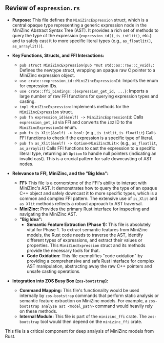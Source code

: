 ## Review of `expression.rs`

*   **Purpose:** This file defines the `MiniZincExpression` struct, which is a central opaque type representing a generic expression node in the MiniZinc Abstract Syntax Tree (AST). It provides a rich set of methods to query the type of the expression (`expression_id()`, `is_intlit()`, etc.) and to safely cast it to more specific literal types (e.g., `as_floatlit()`, `as_arraylit()`).
*   **Key Functions, Structs, and FFI Interactions:**
    *   `pub struct MiniZincExpression(pub *mut std::os::raw::c_void);`: Defines the newtype struct, wrapping an opaque raw C pointer to a MiniZinc expression object.
    *   `use crate::expression_id::MiniZincExpressionId`: Imports the enum for expression IDs.
    *   `use crate::ffi_bindings::{expression_get_id, ...}`: Imports a large number of raw FFI functions for querying expression types and casting.
    *   `impl MiniZincExpression`: Implements methods for the `MiniZincExpression` struct.
    *   `pub fn expression_id(&self) -> MiniZincExpressionId`: Calls `expression_get_id` via FFI and converts the `i32` ID to the `MiniZincExpressionId` enum.
    *   `pub fn is_Xlit(&self) -> bool`: (e.g., `is_intlit`, `is_floatlit`) Calls FFI functions to check if the expression is a specific type of literal.
    *   `pub fn as_Xlit(&self) -> Option<MiniZincXLit>`: (e.g., `as_floatlit`, `as_arraylit`) Calls FFI functions to cast the expression to a specific literal type, returning an `Option` to handle null pointers (indicating an invalid cast). This is a crucial pattern for safe downcasting of AST nodes.
*   **Relevance to FFI, MiniZinc, and the "Big Idea":**
    *   **FFI:** This file is a cornerstone of the FFI's ability to interact with MiniZinc's AST. It demonstrates how to query the type of an opaque C++ object and safely downcast it to more specific types, which is a common and complex FFI pattern. The extensive use of `is_Xlit` and `as_Xlit` methods reflects a robust approach to AST traversal.
    *   **MiniZinc:** Provides the primary Rust interface for inspecting and navigating the MiniZinc AST.
    *   **"Big Idea":**
        *   **Semantic Feature Extraction (Phase 1):** This file is absolutely vital for Phase 1. To extract semantic features from MiniZinc models, the Rust code needs to traverse the AST, identify different types of expressions, and extract their values or properties. This `MiniZincExpression` struct and its methods provide the necessary tools for that.
        *   **Code Oxidation:** This file exemplifies "code oxidation" by providing a comprehensive and safe Rust interface for complex AST manipulation, abstracting away the raw C++ pointers and unsafe casting operations.

*   **Integration into ZOS Busy Box (`zos-bootstrap`):**
    *   **Command Mapping:** This file's functionality would be used internally by `zos-bootstrap` commands that perform static analysis or semantic feature extraction on MiniZinc models. For example, a `zos-bootstrap analyze ast <model_path>` command would heavily rely on these methods.
    *   **Internal Module:** This file is part of the `minizinc_ffi` crate. The `zos-bootstrap` tool would then depend on the `minizinc_ffi` crate.

This file is a critical component for deep analysis of MiniZinc models from Rust.
